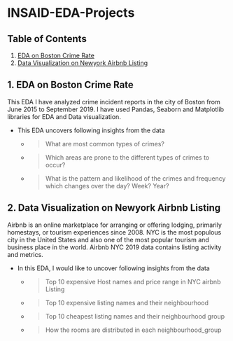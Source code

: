 # INSAID-EDA-Projects
## Table of Contents

1. [EDA on Boston Crime Rate](#section1)<br>
2. [Data Visualization on Newyork Airbnb Listing](#section2)<br>

<a id=section1></a>
## 1. EDA on Boston Crime Rate
This EDA I have analyzed crime incident reports in the city of Boston from June 2015 to September 2019. I have used Pandas, Seaborn and Matplotlib libraries for  EDA and Data visualization.
- This EDA uncovers following insights from the data
  - > What are most common types of crimes? 
  - > Which areas are prone to the different types of crimes to occur? 
  - > What is the pattern and likelihood of the crimes and frequency which changes over the day? Week? Year?

<a id=section2></a>
## 2. Data Visualization on Newyork Airbnb Listing
Airbnb is an online marketplace for arranging or offering lodging, primarily homestays, or tourism experiences since 2008. NYC is the most populous city in the United States and also one of the most popular tourism and business place in the world.
Airbnb NYC 2019 data contains listing activity and metrics. 
- In this EDA, I would like to uncover following insights from the data
  - > Top 10 expensive Host names and price range in NYC airbnb Listing
  - > Top 10 expensive listing names and their neighbourhood
  - > Top 10 cheapest listing names and their neighbourhood group
  - > How the rooms are distributed in each neighbourhood_group
